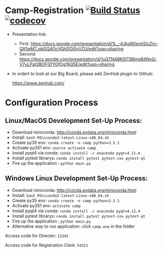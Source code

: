 # Camp-Registration [![Build Status](https://travis-ci.com/songzhm/Camp-Registration.svg?token=eZqkyDBTstz7c4k1na4p&branch=master)](https://travis-ci.com/songzhm/Camp-Registration) [![codecov](https://codecov.io/gh/songzhm/Camp-Registration/branch/master/graph/badge.svg?token=rm8ZPBOsT9)](https://codecov.io/gh/songzhm/Camp-Registration)

* Presentation link:

  * First: https://docs.google.com/presentation/d/1L_-4Jkg8OemI2luZm-QX5eM7_qbGQ4OcVQhDDl0vVZU/edit?usp=sharing
  * Second: https://docs.google.com/presentation/d/1uQTNABKSlT8BmsB4NyQ-V7uLPat2BOFGfYGfOg19Q5E/edit?usp=sharing

* In ordert to look at our Big Board, please add ZenHub plugin to Github:

    https://www.zenhub.com/

# Configuration Process

## Linux/MacOS Development Set-Up Process:
* Download miniconda: http://conda.pydata.org/miniconda.html
* Install: `bash MIniconda3-latest-Linux-x86_64.sh`
* Create py35 env: `conda create -n camp python=3.5.1`
* Activate py351 env: `source activate camp`
* Install pyqt4 via conda: `conda install -c anaconda pyqt=4.11.4`
* Install pytest librarys: `conda install pytest pytest-cov pytest-qt`
* Fire up the application : `python main.py`

## Windows Linux Development Set-Up Process:
* Download miniconda: http://conda.pydata.org/miniconda.html
* Install: `bash MIniconda3-latest-Linux-x86_64.sh`
* Create py35 env: `conda create -n camp python=3.5.1`
* Activate py351 env: `activate camp`
* Install pyqt4 via conda: `conda install -c anaconda pyqt=4.11.4`
* Install pytest librarys: `conda install pytest pytest-cov pytest-qt`
* Fire up the application : `python main.py`
* Alternative way to run application: click `camp.exe` in the folder

Access code for Director:
`12345`

Access code for Registration Clerk:
`54321`
